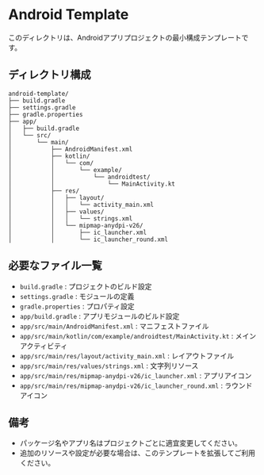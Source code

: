 # Android Template

このディレクトリは、Androidアプリプロジェクトの最小構成テンプレートです。

## ディレクトリ構成

```
android-template/
├── build.gradle
├── settings.gradle
├── gradle.properties
├── app/
│   ├── build.gradle
│   └── src/
│       └── main/
│           ├── AndroidManifest.xml
│           ├── kotlin/
│           │   └── com/
│           │       └── example/
│           │           └── androidtest/
│           │               └── MainActivity.kt
│           ├── res/
│           │   ├── layout/
│           │   │   └── activity_main.xml
│           │   ├── values/
│           │   │   └── strings.xml
│           │   └── mipmap-anydpi-v26/
│           │       ├── ic_launcher.xml
│           │       └── ic_launcher_round.xml
```

## 必要なファイル一覧

- `build.gradle` : プロジェクトのビルド設定
- `settings.gradle` : モジュールの定義
- `gradle.properties` : プロパティ設定
- `app/build.gradle` : アプリモジュールのビルド設定
- `app/src/main/AndroidManifest.xml` : マニフェストファイル
- `app/src/main/kotlin/com/example/androidtest/MainActivity.kt` : メインアクティビティ
- `app/src/main/res/layout/activity_main.xml` : レイアウトファイル
- `app/src/main/res/values/strings.xml` : 文字列リソース
- `app/src/main/res/mipmap-anydpi-v26/ic_launcher.xml` : アプリアイコン
- `app/src/main/res/mipmap-anydpi-v26/ic_launcher_round.xml` : ラウンドアイコン

## 備考
- パッケージ名やアプリ名はプロジェクトごとに適宜変更してください。
- 追加のリソースや設定が必要な場合は、このテンプレートを拡張してご利用ください。 